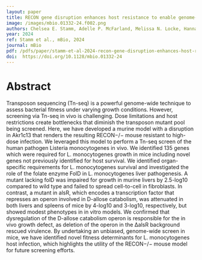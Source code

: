 ```yaml
---
layout: paper
title: RECON gene disruption enhances host resistance to enable genome-wide evaluation of intracellular pathogen fitness during infection
image: /images/mbio.01332-24.f002.png
authors: Chelsea E. Stamm, Adelle P. McFarland, Melissa N. Locke, Hannah Tabakh, Qing Tang, Maureen K. Thomason, Joshua J. Woodward.
year: 2024
ref: Stamm et al., mBio, 2024
journal: mBio
pdf: /pdfs/paper/stamm-et-al-2024-recon-gene-disruption-enhances-host-resistance-to-enable-genome-wide-evaluation-of-intracellular.pdf
doi:  https://doi.org/10.1128/mbio.01332-24
---
```


# Abstract
Transposon sequencing (Tn-seq) is a powerful genome-wide technique to assess bacterial fitness under varying growth conditions. However, screening via Tn-seq in vivo is challenging. Dose limitations and host restrictions create bottlenecks that diminish the transposon mutant pool being screened. Here, we have developed a murine model with a disruption in Akr1c13 that renders the resulting RECON−/− mouse resistant to high-dose infection. We leveraged this model to perform a Tn-seq screen of the human pathogen Listeria monocytogenes in vivo. We identified 135 genes which were required for L. monocytogenes growth in mice including novel genes not previously identified for host survival. We identified organ-specific requirements for L. monocytogenes survival and investigated the role of the folate enzyme FolD in L. monocytogenes liver pathogenesis. A mutant lacking folD was impaired for growth in murine livers by 2.5-log10 compared to wild type and failed to spread cell-to-cell in fibroblasts. In contrast, a mutant in alsR, which encodes a transcription factor that represses an operon involved in D-allose catabolism, was attenuated in both livers and spleens of mice by 4-log10 and 3-log10, respectively, but showed modest phenotypes in in vitro models. We confirmed that dysregulation of the D-allose catabolism operon is responsible for the in vivo growth defect, as deletion of the operon in the ∆alsR background rescued virulence. By undertaking an unbiased, genome-wide screen in mice, we have identified novel fitness determinants for L. monocytogenes host infection, which highlights the utility of the RECON−/− mouse model for future screening efforts.



